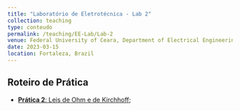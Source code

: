 ```yaml
---
title: "Laboratório de Eletrotécnica - Lab 2"
collection: teaching
type: conteudo
permalink: /teaching/EE-Lab/Lab-2
venue: Federal University of Ceara, Department of Electrical Engineering
date: 2023-03-15
location: Fortaleza, Brazil
---
```


## Roteiro de Prática
- [**Prática 2**: Leis de Ohm e de Kirchhoff](https://drive.google.com/file/d/13HtA0fAzXYsF2k4yE0dk8o6Dkys74lgO/view?usp=sharing);